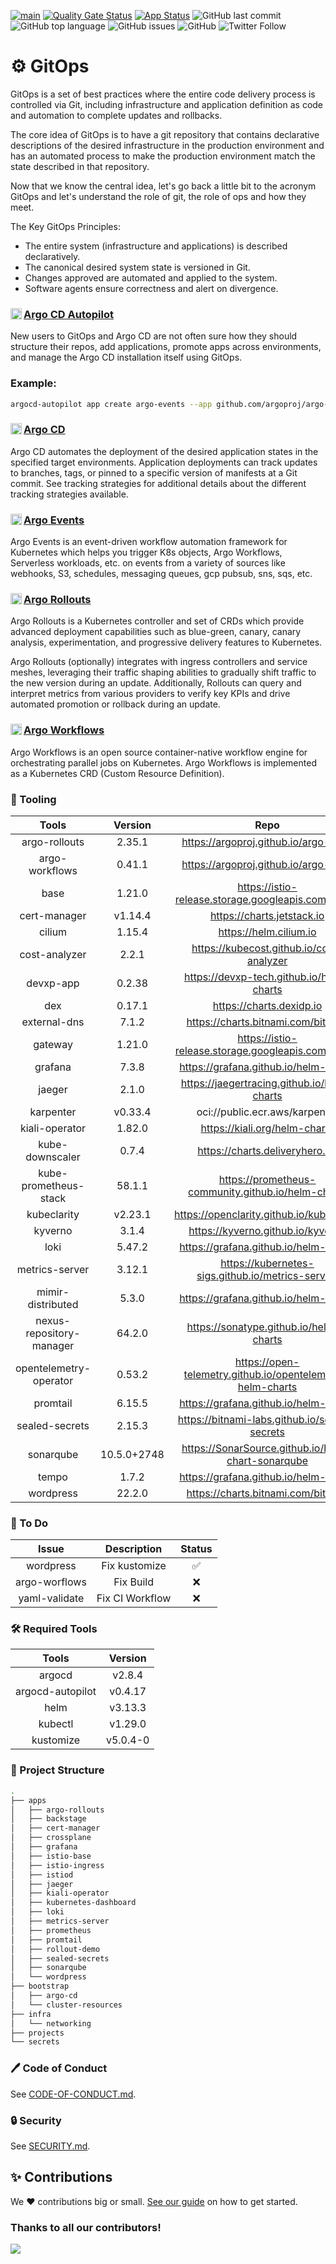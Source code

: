 [![main](https://github.com/devxp-tech/gitops/actions/workflows/main.yaml/badge.svg)](https://github.com/devxp-tech/gitops/actions/workflows/main.yaml)
[![Quality Gate Status](https://sonar.devxp-tech.io/api/project_badges/measure?project=gitops&metric=alert_status&token=sqb_f6faa6baaf2901c484b2fc037eb06ad36b704eaa)](https://sonar.devxp-tech.io/dashboard?id=gitops)
[![App Status](https://argocd.devxp-tech.io/api/badge?name=argo-cd&revision=true)](https://argocd.diegoluisi.eti.br/applications/argo-cd)
![GitHub last commit](https://img.shields.io/github/last-commit/devxp-tech/gitops)
![GitHub top language](https://img.shields.io/github/languages/top/devxp-tech/gitops)
![GitHub issues](https://img.shields.io/github/issues-raw/devxp-tech/gitops)
![GitHub](https://img.shields.io/github/license/devxp-tech/gitops)
![Twitter Follow](https://img.shields.io/twitter/follow/devxp_tech?style=social)
# ⚙️ GitOps

GitOps is a set of best practices where the entire code delivery process is controlled via Git, including infrastructure and application definition as code and automation to complete updates and rollbacks.

The core idea of GitOps is to have a git repository that contains declarative descriptions of the desired infrastructure in the production environment and has an automated process to make the production environment match the state described in that repository.

Now that we know the central idea, let's go back a little bit to the acronym GitOps and let's understand the role of git, the role of ops and how they meet.

The Key GitOps Principles:

- The entire system (infrastructure and applications) is described declaratively.
- The canonical desired system state is versioned in Git.
- Changes approved are automated and applied to the system.
- Software agents ensure correctness and alert on divergence.

### <img align="left" alt="Git" width="18px" src="https://cncf-branding.netlify.app/img/projects/argo/icon/color/argo-icon-color.svg" /> [Argo CD Autopilot](https://argocd-autopilot.readthedocs.io/en/stable/)

New users to GitOps and Argo CD are not often sure how they should structure their repos, add applications, promote apps across environments, and manage the Argo CD installation itself using GitOps.

### Example:

```bash
argocd-autopilot app create argo-events --app github.com/argoproj/argo-events/blob/master/manifests/namespace-install.yaml -p ops --wait-timeout 2m
```

### <img align="left" alt="Git" width="18px" src="https://cncf-branding.netlify.app/img/projects/argo/icon/color/argo-icon-color.svg" /> [Argo CD](https://argo-cd.readthedocs.io/en/stable/)

Argo CD automates the deployment of the desired application states in the specified target environments. Application deployments can track updates to branches, tags, or pinned to a specific version of manifests at a Git commit. See tracking strategies for additional details about the different tracking strategies available.

### <img align="left" alt="Git" width="18px" src="https://cncf-branding.netlify.app/img/projects/argo/icon/color/argo-icon-color.svg" /> [Argo Events](https://argoproj.github.io/argo-events/)

Argo Events is an event-driven workflow automation framework for Kubernetes which helps you trigger K8s objects, Argo Workflows, Serverless workloads, etc. on events from a variety of sources like webhooks, S3, schedules, messaging queues, gcp pubsub, sns, sqs, etc.

### <img align="left" alt="Git" width="18px" src="https://cncf-branding.netlify.app/img/projects/argo/icon/color/argo-icon-color.svg" /> [Argo Rollouts](https://argoproj.github.io/argo-rollouts/)

Argo Rollouts is a Kubernetes controller and set of CRDs which provide advanced deployment capabilities such as blue-green, canary, canary analysis, experimentation, and progressive delivery features to Kubernetes.

Argo Rollouts (optionally) integrates with ingress controllers and service meshes, leveraging their traffic shaping abilities to gradually shift traffic to the new version during an update. Additionally, Rollouts can query and interpret metrics from various providers to verify key KPIs and drive automated promotion or rollback during an update.

### <img align="left" alt="Git" width="18px" src="https://cncf-branding.netlify.app/img/projects/argo/icon/color/argo-icon-color.svg" /> [Argo Workflows](https://argoproj.github.io/argo-workflows/)

Argo Workflows is an open source container-native workflow engine for orchestrating parallel jobs on Kubernetes. Argo Workflows is implemented as a Kubernetes CRD (Custom Resource Definition).

### 🔩 Tooling

|          Tools           |   Version   |                            Repo                            | Status |
| :----------------------: | :---------: | :--------------------------------------------------------: | :----: |
|      argo-rollouts       |   2.35.1    |            https://argoproj.github.io/argo-helm            |   ✅    |
|      argo-workflows      |   0.41.1    |            https://argoproj.github.io/argo-helm            |   ✅    |
|           base           |   1.21.0    |    https://istio-release.storage.googleapis.com/charts     |   ✅    |
|       cert-manager       |   v1.14.4   |                 https://charts.jetstack.io                 |   ✅    |
|          cilium          |   1.15.4    |                   https://helm.cilium.io                   |   ✅    |
|      cost-analyzer       |    2.2.1    |          https://kubecost.github.io/cost-analyzer          |   ✅    |
|        devxp-app         |   0.2.38    |          https://devxp-tech.github.io/helm-charts          |   ✅    |
|           dex            |   0.17.1    |                  https://charts.dexidp.io                  |   ✅    |
|       external-dns       |    7.1.2    |             https://charts.bitnami.com/bitnami             |   ✅    |
|         gateway          |   1.21.0    |    https://istio-release.storage.googleapis.com/charts     |   ✅    |
|         grafana          |    7.3.8    |           https://grafana.github.io/helm-charts            |   ✅    |
|          jaeger          |    2.1.0    |        https://jaegertracing.github.io/helm-charts         |   ✅    |
|        karpenter         |   v0.33.4   |               oci://public.ecr.aws/karpenter               |   ✅    |
|      kiali-operator      |   1.82.0    |               https://kiali.org/helm-charts                |   ✅    |
|     kube-downscaler      |    0.7.4    |              https://charts.deliveryhero.io/               |   ✅    |
|  kube-prometheus-stack   |   58.1.1    |     https://prometheus-community.github.io/helm-charts     |   ✅    |
|       kubeclarity        |   v2.23.1   |         https://openclarity.github.io/kubeclarity          |   ✅    |
|         kyverno          |    3.1.4    |             https://kyverno.github.io/kyverno              |   ✅    |
|           loki           |   5.47.2    |           https://grafana.github.io/helm-charts            |   ✅    |
|      metrics-server      |   3.12.1    |     https://kubernetes-sigs.github.io/metrics-server/      |   ✅    |
|    mimir-distributed     |    5.3.0    |           https://grafana.github.io/helm-charts            |   ✅    |
| nexus-repository-manager |   64.2.0    |          https://sonatype.github.io/helm3-charts           |   ✅    |
|  opentelemetry-operator  |   0.53.2    | https://open-telemetry.github.io/opentelemetry-helm-charts |   ✅    |
|         promtail         |   6.15.5    |           https://grafana.github.io/helm-charts            |   ✅    |
|      sealed-secrets      |   2.15.3    |       https://bitnami-labs.github.io/sealed-secrets        |   ✅    |
|        sonarqube         | 10.5.0+2748 |     https://SonarSource.github.io/helm-chart-sonarqube     |   ✅    |
|          tempo           |    1.7.2    |           https://grafana.github.io/helm-charts            |   ✅    |
|        wordpress         |   22.2.0    |             https://charts.bitnami.com/bitnami             |   ✅    |

### 🔨 To Do

|     Issue     |   Description   | Status |
| :-----------: | :-------------: | :----: |
|   wordpress   |  Fix kustomize  |   ✅    |
| argo-worflows |    Fix Build    |   ❌    |
| yaml-validate | Fix CI Workflow |   ❌    |

### 🛠️ Required Tools

|      Tools       | Version  |
| :--------------: | :------: |
|      argocd      |  v2.8.4  |
| argocd-autopilot | v0.4.17  |
|       helm       | v3.13.3  |
|     kubectl      | v1.29.0  |
|    kustomize     | v5.0.4-0 |

### 🌳 Project Structure

````bash
.
├── apps
│   ├── argo-rollouts
│   ├── backstage
│   ├── cert-manager
│   ├── crossplane
│   ├── grafana
│   ├── istio-base
│   ├── istio-ingress
│   ├── istiod
│   ├── jaeger
│   ├── kiali-operator
│   ├── kubernetes-dashboard
│   ├── loki
│   ├── metrics-server
│   ├── prometheus
│   ├── promtail
│   ├── rollout-demo
│   ├── sealed-secrets
│   ├── sonarqube
│   └── wordpress
├── bootstrap
│   ├── argo-cd
│   └── cluster-resources
├── infra
│   └── networking
├── projects
└── secrets
````

### 🖊️ Code of Conduct

See [CODE-OF-CONDUCT.md](.github/CODE-OF-CONDUCT.md).
### 🔒 Security

See [SECURITY.md](.github/SECURITY.md).

## ✨ Contributions

We ❤️ contributions big or small. [See our guide](contributing.md) on how to get started.

### Thanks to all our contributors!

<a href="https://github.com/devxp-tech/gitops/graphs/contributors">
  <img src="https://contrib.rocks/image?repo=devxp-tech/gitops" />
</a>
